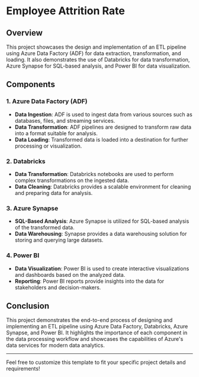 # Employee Attrition Rate

## Overview

This project showcases the design and implementation of an ETL pipeline using Azure Data Factory (ADF) for data extraction, transformation, and loading. It also demonstrates the use of Databricks for data transformation, Azure Synapse for SQL-based analysis, and Power BI for data visualization.

## Components

### 1. Azure Data Factory (ADF)

- **Data Ingestion**: ADF is used to ingest data from various sources such as databases, files, and streaming services.
- **Data Transformation**: ADF pipelines are designed to transform raw data into a format suitable for analysis.
- **Data Loading**: Transformed data is loaded into a destination for further processing or visualization.

### 2. Databricks

- **Data Transformation**: Databricks notebooks are used to perform complex transformations on the ingested data.
- **Data Cleaning**: Databricks provides a scalable environment for cleaning and preparing data for analysis.

### 3. Azure Synapse

- **SQL-Based Analysis**: Azure Synapse is utilized for SQL-based analysis of the transformed data.
- **Data Warehousing**: Synapse provides a data warehousing solution for storing and querying large datasets.

### 4. Power BI

- **Data Visualization**: Power BI is used to create interactive visualizations and dashboards based on the analyzed data.
- **Reporting**: Power BI reports provide insights into the data for stakeholders and decision-makers.

## Conclusion

This project demonstrates the end-to-end process of designing and implementing an ETL pipeline using Azure Data Factory, Databricks, Azure Synapse, and Power BI. It highlights the importance of each component in the data processing workflow and showcases the capabilities of Azure's data services for modern data analytics.

---

Feel free to customize this template to fit your specific project details and requirements!
